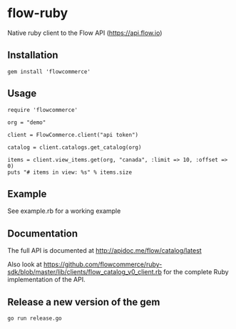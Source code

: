 # flow-ruby

Native ruby client to the Flow API (https://api.flow.io)

## Installation

    gem install 'flowcommerce'


## Usage

    require 'flowcommerce'

    org = "demo"

    client = FlowCommerce.client("api token")

    catalog = client.catalogs.get_catalog(org)

    items = client.view_items.get(org, "canada", :limit => 10, :offset => 0)
    puts "# items in view: %s" % items.size


## Example

See example.rb for a working example


## Documentation

The full API is documented at http://apidoc.me/flow/catalog/latest

Also look at
https://github.com/flowcommerce/ruby-sdk/blob/master/lib/clients/flow_catalog_v0_client.rb
for the complete Ruby implementation of the API.


## Release a new version of the gem

    go run release.go

